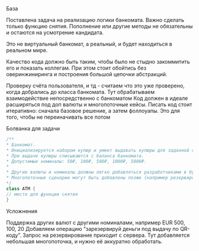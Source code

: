 База

Поставлена задача на реализацию логики банкомата. Важно сделать только функцию снятия. Пополнение или другие методы не обязательны и остаются на усмотрение кандидата.

Это не виртуальный банкомат, а реальный, и будет находиться в реальном мире.

Качество кода должно быть таким, чтобы было не стыдно закоммитить его и показать коллегам. При этом стоит обойтись без оверинжиниринга и построения большой цепочки абстракций.

Проверку счёта пользователя, и тд - считаем что это уже проверено, когда добрались до класса банкомата. Тут обрабатываем взаимодействие непосредственно с банкоматом
Код должен в идеале расширяться под доп валюты и многопоточные кейсы.
Писать код стоит итеративно: сначала базовое решение, а затем фоллоуапы. Это для того, чтобы не переиначивать все потом

Болванка для задачи

```java
/**
* Банкомат.
* Инициализируется набором купюр и умеет выдавать купюры для заданной суммы, либо отвечать отказом.
* При выдаче купюры списываются с баланса банкомата.
* Допустимые номиналы: 50₽, 100₽, 500₽, 1000₽, 5000₽.
*
* Другие валюты и номиналы должны легко добавляться разработчиками в будущем.
* Многопоточные сценарии могут быть добавлены позже (например резервирование).
*/
class ATM {
// место для функции снятия
}
```

Усложнения

Поддержка других валют с другими номиналами, например EUR 500, 100, 20
Добавляем операцию "зарезервируй деньги под выдачу по QR-коду”. Запрос на резервирование приходит с сервера. Тут добавляется небольшая многопоточка, и нужно её аккуратно обработать.